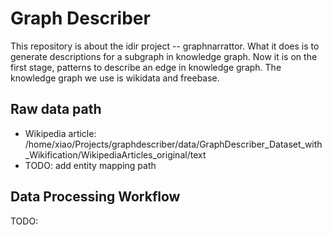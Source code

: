 # Graph Describer

This repository is about the idir project -- graphnarrattor. What it does is to generate descriptions for a subgraph in knowledge graph.
Now it is on the first stage, patterns to describe an edge in knowledge graph.
The knowledge graph we use is wikidata and freebase.

## Raw data path

- Wikipedia article: /home/xiao/Projects/graphdescriber/data/GraphDescriber_Dataset_with_Wikification/WikipediaArticles_original/text
- TODO: add entity mapping path

## Data Processing Workflow

TODO:
